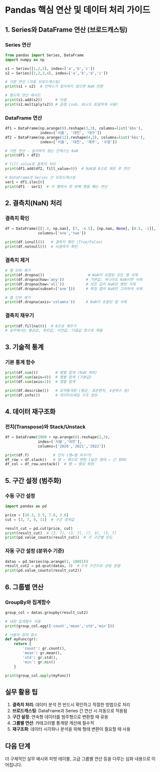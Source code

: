 # Pandas 핵심 연산 및 데이터 처리 가이드

## 1. Series와 DataFrame 연산 (브로드캐스팅)

### Series 연산
```python
from pandas import Series, DataFrame
import numpy as np

s1 = Series([1,2,3], index=['a','b','c'])
s2 = Series([1,2,3,4], index=['a','b','d','c'])

# 기본 연산 (자동 브로드캐스팅)
print(s1 + s2)  # 인덱스가 일치하지 않으면 NaN 반환

# 명시적 연산 메서드
print(s1.add(s2))      # 덧셈
print(s1.multiply(s2)) # 곱셈 (sub, div도 동일하게 사용)
```

### DataFrame 연산
```python
df1 = DataFrame(np.arange(9).reshape(3,3), columns=list('kbs'), 
                index=['서울', '대전', '대구'])
df2 = DataFrame(np.arange(12).reshape(4,3), columns=list('kbs'), 
                index=['서울', '대전', '제주', '수원'])

# 기본 연산 - 일치하지 않는 인덱스는 NaN
print(df1 + df2)

# fill_value로 결측치 처리
print(df1.add(df2, fill_value=0))  # NaN을 0으로 채운 후 연산

# DataFrame과 Series 간 브로드캐스팅
ser1 = df1.iloc[0]
print(df1 - ser1)  # 각 행에서 첫 번째 행을 빼는 연산
```

## 2. 결측치(NaN) 처리

### 결측치 확인
```python
df = DataFrame([[1.4, np.nan], [7, -4.5], [np.nan, None], [0.5, -1]], 
               columns=['one','two'])

print(df.isnull())   # 결측치 확인 (True/False)
print(df.notnull())  # 비결측치 확인
```

### 결측치 제거
```python
# 행 단위 제거
print(df.dropna())                    # NaN이 포함된 모든 행 삭제
print(df.dropna(how='any'))          # 기본값: 하나라도 NaN이면 삭제
print(df.dropna(how='all'))          # 모든 값이 NaN인 행만 삭제
print(df.dropna(subset=['one']))     # 특정 열의 NaN만 고려하여 삭제

# 열 단위 제거
print(df.dropna(axis='columns'))     # NaN이 포함된 열 삭제
```

### 결측치 채우기
```python
print(df.fillna(0))  # 0으로 채우기
# 실무에서는 평균값, 최빈값, 이전값, 다음값 등으로 채움
```

## 3. 기술적 통계

### 기본 통계 함수
```python
print(df.sum())        # 열별 합계 (NaN 제외)
print(df.sum(axis=0))  # 열별 합계 (기본값)
print(df.sum(axis=1))  # 행별 합계

print(df.describe())   # 요약통계량 (평균, 표준편차, 4분위수 등)
print(df.info())       # 데이터프레임 구조 정보
```

## 4. 데이터 재구조화

### 전치(Transpose)와 Stack/Unstack
```python
df = DataFrame(1000 + np.arange(6).reshape(2,3),
               index=['서울','대전'], 
               columns=['2020','2021','2022'])

print(df.T)           # 전치 (행↔열 바꾸기)
df_row = df.stack()   # 열 → 행으로 변환 (넓은 형태 → 긴 형태)
df_col = df_row.unstack()  # 행 → 열로 복원
```

## 5. 구간 설정 (범주화)

### 수동 구간 설정
```python
import pandas as pd

price = [10.3, 5.5, 7.8, 3.6]
cut = [3, 7, 9, 11]  # 구간 경계값

result_cut = pd.cut(price, cut)
print(result_cut)  # (3, 7], (3, 7], (7, 9], (3, 7]
print(pd.value_counts(result_cut))  # 각 구간별 빈도
```

### 자동 구간 설정 (분위수 기준)
```python
datas = pd.Series(np.arange(1, 10001))
result_cut2 = pd.qcut(datas, 3)  # 3개 구간으로 균등 분할
print(pd.value_counts(result_cut2))
```

## 6. 그룹별 연산

### GroupBy와 집계함수
```python
group_col = datas.groupby(result_cut2)

# 내장 집계함수 사용
print(group_col.agg(['count','mean','std','min']))

# 사용자 정의 함수
def myFunc(gr):
    return {
        'count': gr.count(),
        'mean': gr.mean(),
        'std': gr.std(),
        'min': gr.min()
    }

print(group_col.apply(myFunc))
```

## 실무 활용 팁

1. **결측치 처리**: 데이터 분석 전 반드시 확인하고 적절한 방법으로 처리
2. **브로드캐스팅**: DataFrame과 Series 간 연산 시 자동으로 적용됨
3. **구간 설정**: 연속형 데이터를 범주형으로 변환할 때 유용
4. **그룹별 연산**: 카테고리별 통계량 계산에 필수적
5. **재구조화**: 데이터 시각화나 분석을 위해 형태 변환이 필요할 때 사용

## 다음 단계
더 구체적인 실무 예시와 피벗 테이블, 고급 그룹별 연산 등을 다루는 심화 내용으로 이어집니다.